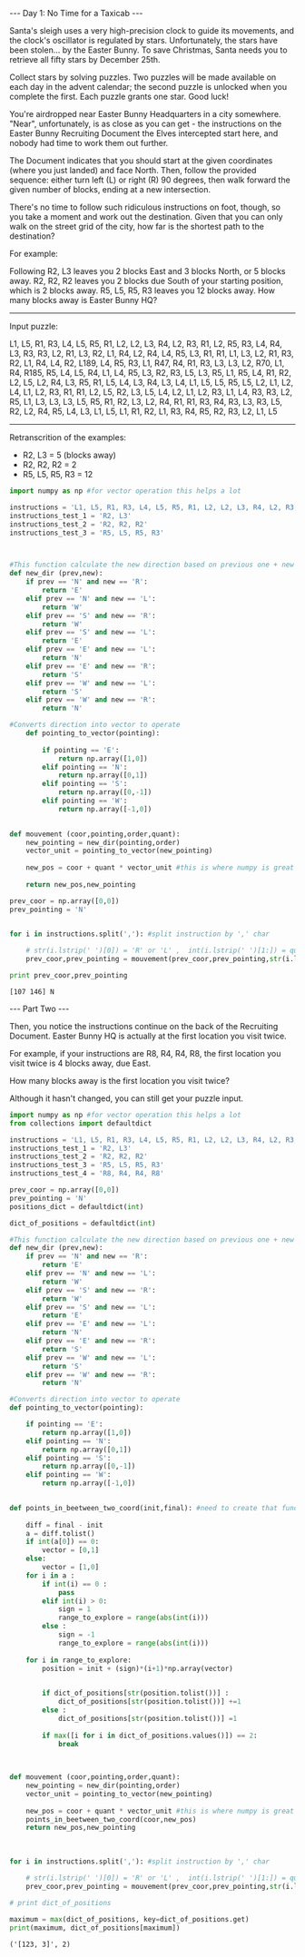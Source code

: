 
--- Day 1: No Time for a Taxicab ---

Santa's sleigh uses a very high-precision clock to guide its movements, and the clock's oscillator is regulated by stars. Unfortunately, the stars have been stolen... by the Easter Bunny. To save Christmas, Santa needs you to retrieve all fifty stars by December 25th.

Collect stars by solving puzzles. Two puzzles will be made available on each day in the advent calendar; the second puzzle is unlocked when you complete the first. Each puzzle grants one star. Good luck!

You're airdropped near Easter Bunny Headquarters in a city somewhere. "Near", unfortunately, is as close as you can get - the instructions on the Easter Bunny Recruiting Document the Elves intercepted start here, and nobody had time to work them out further.

The Document indicates that you should start at the given coordinates (where you just landed) and face North. Then, follow the provided sequence: either turn left (L) or right (R) 90 degrees, then walk forward the given number of blocks, ending at a new intersection.

There's no time to follow such ridiculous instructions on foot, though, so you take a moment and work out the destination. Given that you can only walk on the street grid of the city, how far is the shortest path to the destination?

For example:

Following R2, L3 leaves you 2 blocks East and 3 blocks North, or 5 blocks away.
R2, R2, R2 leaves you 2 blocks due South of your starting position, which is 2 blocks away.
R5, L5, R5, R3 leaves you 12 blocks away.
How many blocks away is Easter Bunny HQ?


----------
Input puzzle:

L1, L5, R1, R3, L4, L5, R5, R1, L2, L2, L3, R4, L2, R3, R1, L2, R5, R3, L4, R4, L3, R3, R3, L2, R1, L3, R2, L1, R4, L2, R4, L4, R5, L3, R1, R1, L1, L3, L2, R1, R3, R2, L1, R4, L4, R2, L189, L4, R5, R3, L1, R47, R4, R1, R3, L3, L3, L2, R70, L1, R4, R185, R5, L4, L5, R4, L1, L4, R5, L3, R2, R3, L5, L3, R5, L1, R5, L4, R1, R2, L2, L5, L2, R4, L3, R5, R1, L5, L4, L3, R4, L3, L4, L1, L5, L5, R5, L5, L2, L1, L2, L4, L1, L2, R3, R1, R1, L2, L5, R2, L3, L5, L4, L2, L1, L2, R3, L1, L4, R3, R3, L2, R5, L1, L3, L3, L3, L5, R5, R1, R2, L3, L2, R4, R1, R1, R3, R4, R3, L3, R3, L5, R2, L2, R4, R5, L4, L3, L1, L5, L1, R1, R2, L1, R3, R4, R5, R2, R3, L2, L1, L5

-----------

Retranscrition of the examples:

* R2, L3 = 5 (blocks away)
* R2, R2, R2 = 2
* R5, L5, R5, R3 = 12



```python
import numpy as np #for vector operation this helps a lot

instructions = 'L1, L5, R1, R3, L4, L5, R5, R1, L2, L2, L3, R4, L2, R3, R1, L2, R5, R3, L4, R4, L3, R3, R3, L2, R1, L3, R2, L1, R4, L2, R4, L4, R5, L3, R1, R1, L1, L3, L2, R1, R3, R2, L1, R4, L4, R2, L189, L4, R5, R3, L1, R47, R4, R1, R3, L3, L3, L2, R70, L1, R4, R185, R5, L4, L5, R4, L1, L4, R5, L3, R2, R3, L5, L3, R5, L1, R5, L4, R1, R2, L2, L5, L2, R4, L3, R5, R1, L5, L4, L3, R4, L3, L4, L1, L5, L5, R5, L5, L2, L1, L2, L4, L1, L2, R3, R1, R1, L2, L5, R2, L3, L5, L4, L2, L1, L2, R3, L1, L4, R3, R3, L2, R5, L1, L3, L3, L3, L5, R5, R1, R2, L3, L2, R4, R1, R1, R3, R4, R3, L3, R3, L5, R2, L2, R4, R5, L4, L3, L1, L5, L1, R1, R2, L1, R3, R4, R5, R2, R3, L2, L1, L5' 
instructions_test_1 = 'R2, L3'
instructions_test_2 = 'R2, R2, R2'
instructions_test_3 = 'R5, L5, R5, R3'



#This function calculate the new direction based on previous one + new instruction. Always related to the North
def new_dir (prev,new):
    if prev == 'N' and new == 'R':
        return 'E'
    elif prev == 'N' and new == 'L':
        return 'W'
    elif prev == 'S' and new == 'R':
        return 'W'
    elif prev == 'S' and new == 'L':
        return 'E'
    elif prev == 'E' and new == 'L':
        return 'N'
    elif prev == 'E' and new == 'R':
        return 'S'
    elif prev == 'W' and new == 'L':
        return 'S'
    elif prev == 'W' and new == 'R':
        return 'N'

#Converts direction into vector to operate
    def pointing_to_vector(pointing):
        
        if pointing == 'E':
            return np.array([1,0])
        elif pointing == 'N':
            return np.array([0,1])
        elif pointing == 'S':
            return np.array([0,-1])
        elif pointing == 'W':
            return np.array([-1,0])
    

def mouvement (coor,pointing,order,quant):
    new_pointing = new_dir(pointing,order)
    vector_unit = pointing_to_vector(new_pointing)
    
    new_pos = coor + quant * vector_unit #this is where numpy is great
    
    return new_pos,new_pointing

prev_coor = np.array([0,0])
prev_pointing = 'N'


for i in instructions.split(','): #split instruction by ',' char
    
    # str(i.lstrip(' ')[0]) = 'R' or 'L' ,  int(i.lstrip(' ')[1:]) = quantity of steps
    prev_coor,prev_pointing = mouvement(prev_coor,prev_pointing,str(i.lstrip(' ')[0]),int(i.lstrip(' ')[1:]))

print prev_coor,prev_pointing
```

    [107 146] N


--- Part Two ---

Then, you notice the instructions continue on the back of the Recruiting Document. Easter Bunny HQ is actually at the first location you visit twice.

For example, if your instructions are R8, R4, R4, R8, the first location you visit twice is 4 blocks away, due East.

How many blocks away is the first location you visit twice?

Although it hasn't changed, you can still get your puzzle input.


```python
import numpy as np #for vector operation this helps a lot
from collections import defaultdict 

instructions = 'L1, L5, R1, R3, L4, L5, R5, R1, L2, L2, L3, R4, L2, R3, R1, L2, R5, R3, L4, R4, L3, R3, R3, L2, R1, L3, R2, L1, R4, L2, R4, L4, R5, L3, R1, R1, L1, L3, L2, R1, R3, R2, L1, R4, L4, R2, L189, L4, R5, R3, L1, R47, R4, R1, R3, L3, L3, L2, R70, L1, R4, R185, R5, L4, L5, R4, L1, L4, R5, L3, R2, R3, L5, L3, R5, L1, R5, L4, R1, R2, L2, L5, L2, R4, L3, R5, R1, L5, L4, L3, R4, L3, L4, L1, L5, L5, R5, L5, L2, L1, L2, L4, L1, L2, R3, R1, R1, L2, L5, R2, L3, L5, L4, L2, L1, L2, R3, L1, L4, R3, R3, L2, R5, L1, L3, L3, L3, L5, R5, R1, R2, L3, L2, R4, R1, R1, R3, R4, R3, L3, R3, L5, R2, L2, R4, R5, L4, L3, L1, L5, L1, R1, R2, L1, R3, R4, R5, R2, R3, L2, L1, L5' 
instructions_test_1 = 'R2, L3'
instructions_test_2 = 'R2, R2, R2'
instructions_test_3 = 'R5, L5, R5, R3'
instructions_test_4 = 'R8, R4, R4, R8'

prev_coor = np.array([0,0])
prev_pointing = 'N'
positions_dict = defaultdict(int)

dict_of_positions = defaultdict(int)

#This function calculate the new direction based on previous one + new instruction. Always related to the North
def new_dir (prev,new):
    if prev == 'N' and new == 'R':
        return 'E'
    elif prev == 'N' and new == 'L':
        return 'W'
    elif prev == 'S' and new == 'R':
        return 'W'
    elif prev == 'S' and new == 'L':
        return 'E'
    elif prev == 'E' and new == 'L':
        return 'N'
    elif prev == 'E' and new == 'R':
        return 'S'
    elif prev == 'W' and new == 'L':
        return 'S'
    elif prev == 'W' and new == 'R':
        return 'N'

#Converts direction into vector to operate
def pointing_to_vector(pointing): 

    if pointing == 'E':
        return np.array([1,0])
    elif pointing == 'N':
        return np.array([0,1])
    elif pointing == 'S':
        return np.array([0,-1])
    elif pointing == 'W':
        return np.array([-1,0])
    

def points_in_beetween_two_coord(init,final): #need to create that function in order to know ALL the points in with Santa pass
    
    diff = final - init
    a = diff.tolist()
    if int(a[0]) == 0:
        vector = [0,1]
    else:
        vector = [1,0]
    for i in a :
        if int(i) == 0 :
            pass
        elif int(i) > 0:
            sign = 1
            range_to_explore = range(abs(int(i)))
        else :
            sign = -1
            range_to_explore = range(abs(int(i)))
        
    for i in range_to_explore:
        position = init + (sign)*(i+1)*np.array(vector)

        
        if dict_of_positions[str(position.tolist())] :
            dict_of_positions[str(position.tolist())] +=1
        else :
            dict_of_positions[str(position.tolist())] =1
        
        if max([i for i in dict_of_positions.values()]) == 2:
            break
            

    
def mouvement (coor,pointing,order,quant):
    new_pointing = new_dir(pointing,order)
    vector_unit = pointing_to_vector(new_pointing)
    
    new_pos = coor + quant * vector_unit #this is where numpy is great
    points_in_beetween_two_coord(coor,new_pos)
    return new_pos,new_pointing
    
    
    
for i in instructions.split(','): #split instruction by ',' char

    # str(i.lstrip(' ')[0]) = 'R' or 'L' ,  int(i.lstrip(' ')[1:]) = quantity of steps
    prev_coor,prev_pointing = mouvement(prev_coor,prev_pointing,str(i.lstrip(' ')[0]),int(i.lstrip(' ')[1:]))
    
# print dict_of_positions

maximum = max(dict_of_positions, key=dict_of_positions.get) 
print(maximum, dict_of_positions[maximum])

```

    ('[123, 3]', 2)



```python

```
